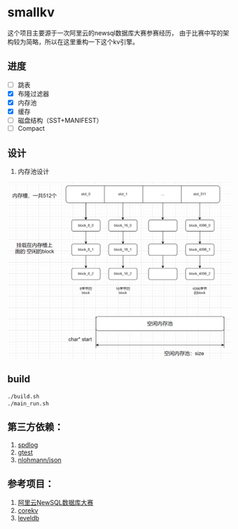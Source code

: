 # smallkv

这个项目主要源于一次阿里云的newsql数据库大赛参赛经历，
由于比赛中写的架构较为简略，所以在这里重构一下这个kv引擎。

## 进度

- [ ] 跳表
- [x] 布隆过滤器
- [x] 内存池
- [x] 缓存
- [ ] 磁盘结构（SST+MANIFEST）
- [ ] Compact

## 设计
1. 内存池设计

![mem_pool](./img/mem_pool_design.png)
## build

```shell
./build.sh
./main_run.sh
```

## 第三方依赖：

1. [spdlog](https://github.com/gabime/spdlog)
2. [gtest](https://github.com/google/googletest)
3. [nlohmann/json](https://github.com/nlohmann/json)

## 参考项目：

1. [阿里云NewSQL数据库大赛](https://tianchi.aliyun.com/competition/entrance/531980/introduction)
2. [corekv](https://github.com/hardcore-os/coreKV-CPP)
3. [leveldb](https://github.com/google/leveldb)

